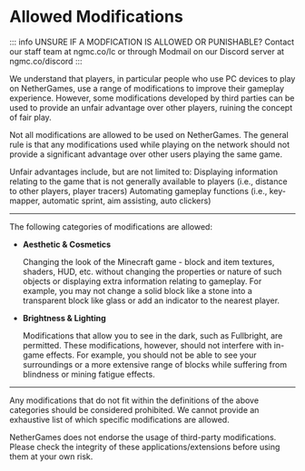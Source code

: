 # Allowed Modifications

::: info UNSURE IF A MODFICATION IS ALLOWED OR PUNISHABLE?
Contact our staff team at ngmc.co/lc or through Modmail on our Discord server at ngmc.co/discord
:::

We understand that players, in particular people who use PC devices to play on NetherGames, use a range of modifications to improve their gameplay experience. However, some modifications developed by third parties can be used to provide an unfair advantage over other players, ruining the concept of fair play.

Not all modifications are allowed to be used on NetherGames. The general rule is that any modifications used while playing on the network should not provide a significant advantage over other users playing the same game.

Unfair advantages include, but are not limited to:
Displaying information relating to the game that is not generally available to players (i.e., distance to other players, player tracers)
Automating gameplay functions (i.e., key-mapper, automatic sprint, aim assisting, auto clickers)

---

The following categories of modifications are allowed:

* **Aesthetic & Cosmetics**

  Changing the look of the Minecraft game - block and item textures, shaders, HUD, etc. without changing the properties or nature of such objects or displaying extra information relating to gameplay. For example, you may not change a solid block like a stone into a transparent block like glass or add an indicator to the nearest player.

* **Brightness & Lighting**

  Modifications that allow you to see in the dark, such as Fullbright, are permitted. These modifications, however, should not interfere with in-game effects. For example, you should not be able to see your surroundings or a more extensive range of blocks while suffering from blindness or mining fatigue effects.

---

Any modifications that do not fit within the definitions of the above categories should be considered prohibited. We cannot provide an exhaustive list of which specific modifications are allowed.

NetherGames does not endorse the usage of third-party modifications. Please check the integrity of these applications/extensions before using them at your own risk.
